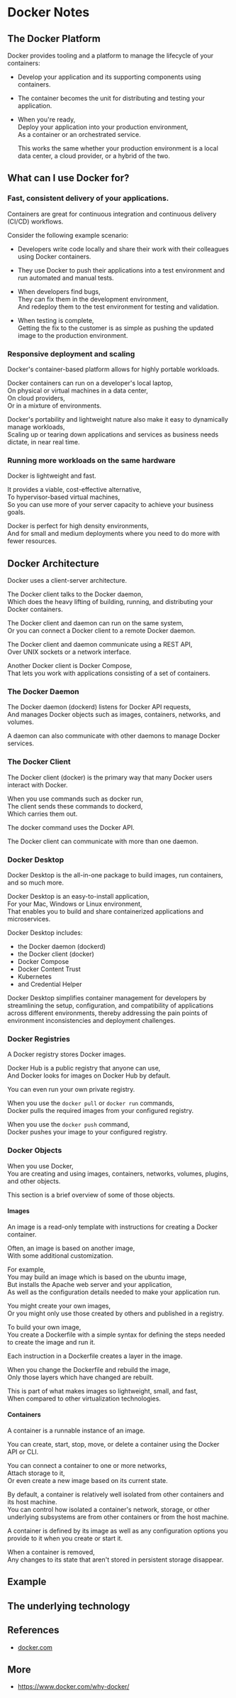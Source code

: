 # Docker Notes

## The Docker Platform

Docker provides tooling and a platform to manage the lifecycle of your containers:

- Develop your application and its supporting components using containers.

- The container becomes the unit for distributing and testing your application.

- When you're ready,  
  Deploy your application into your production environment,  
  As a container or an orchestrated service.

  This works the same whether your production environment is a local data center, a cloud provider, or a hybrid of the two.

## What can I use Docker for?

### Fast, consistent delivery of your applications.

<!-- Docker streamlines the development lifecycle,
By allowing developers to work in standardized environments using local containers which provide your applications and services. -->

Containers are great for continuous integration and continuous delivery (CI/CD) workflows.

Consider the following example scenario:

- Developers write code locally and share their work with their colleagues using Docker containers.

- They use Docker to push their applications into a test environment and run automated and manual tests.

- When developers find bugs,  
  They can fix them in the development environment,  
  And redeploy them to the test environment for testing and validation.

- When testing is complete,  
  Getting the fix to the customer is as simple as pushing the updated image to the production environment.

### Responsive deployment and scaling

Docker's container-based platform allows for highly portable workloads.

Docker containers can run on a developer's local laptop,  
On physical or virtual machines in a data center,  
On cloud providers,  
Or in a mixture of environments.

Docker's portability and lightweight nature also make it easy to dynamically manage workloads,  
Scaling up or tearing down applications and services as business needs dictate, in near real time.

### Running more workloads on the same hardware

Docker is lightweight and fast.

It provides a viable, cost-effective alternative,  
To hypervisor-based virtual machines,  
So you can use more of your server capacity to achieve your business goals.

Docker is perfect for high density environments,  
And for small and medium deployments where you need to do more with fewer resources.

## Docker Architecture

Docker uses a client-server architecture.

The Docker client talks to the Docker daemon,  
Which does the heavy lifting of building, running, and distributing your Docker containers.

The Docker client and daemon can run on the same system,  
Or you can connect a Docker client to a remote Docker daemon.

The Docker client and daemon communicate using a REST API,  
Over UNIX sockets or a network interface.

Another Docker client is Docker Compose,  
That lets you work with applications consisting of a set of containers.

### The Docker Daemon

The Docker daemon (dockerd) listens for Docker API requests,  
And manages Docker objects such as images, containers, networks, and volumes.

A daemon can also communicate with other daemons to manage Docker services.

### The Docker Client

The Docker client (docker) is the primary way that many Docker users interact with Docker.

When you use commands such as docker run,  
The client sends these commands to dockerd,  
Which carries them out.

The docker command uses the Docker API.

The Docker client can communicate with more than one daemon.

### Docker Desktop

Docker Desktop is the all-in-one package to build images, run containers, and so much more.

Docker Desktop is an easy-to-install application,  
For your Mac, Windows or Linux environment,  
That enables you to build and share containerized applications and microservices.

Docker Desktop includes:

- the Docker daemon (dockerd)
- the Docker client (docker)
- Docker Compose
- Docker Content Trust
- Kubernetes
- and Credential Helper

Docker Desktop simplifies container management for developers by streamlining the setup, configuration, and compatibility of applications across different environments, thereby addressing the pain points of environment inconsistencies and deployment challenges.

### Docker Registries

A Docker registry stores Docker images.

Docker Hub is a public registry that anyone can use,  
And Docker looks for images on Docker Hub by default.

You can even run your own private registry.

When you use the `docker pull` or `docker run` commands,  
Docker pulls the required images from your configured registry.

When you use the `docker push` command,  
Docker pushes your image to your configured registry.

### Docker Objects

When you use Docker,  
You are creating and using images, containers, networks, volumes, plugins, and other objects.

This section is a brief overview of some of those objects.

#### Images

An image is a read-only template with instructions for creating a Docker container.

Often, an image is based on another image,  
With some additional customization.

For example,  
You may build an image which is based on the ubuntu image,  
But installs the Apache web server and your application,  
As well as the configuration details needed to make your application run.

You might create your own images,  
Or you might only use those created by others and published in a registry.

To build your own image,  
You create a Dockerfile with a simple syntax for defining the steps needed to create the image and run it.

Each instruction in a Dockerfile creates a layer in the image.

When you change the Dockerfile and rebuild the image,  
Only those layers which have changed are rebuilt.

This is part of what makes images so lightweight, small, and fast,  
When compared to other virtualization technologies.

#### Containers

A container is a runnable instance of an image.

You can create, start, stop, move, or delete a container using the Docker API or CLI.

You can connect a container to one or more networks,  
Attach storage to it,  
Or even create a new image based on its current state.

By default, a container is relatively well isolated from other containers and its host machine.  
You can control how isolated a container's network, storage, or other underlying subsystems are from other containers or from the host machine.

A container is defined by its image as well as any configuration options you provide to it when you create or start it.

When a container is removed,  
Any changes to its state that aren't stored in persistent storage disappear.

## Example

## The underlying technology

## References

- [docker.com](https://docs.docker.com/get-started/docker-overview/)

## More

- https://www.docker.com/why-docker/
